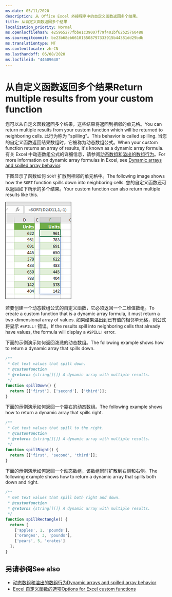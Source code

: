 ```yaml
---
ms.date: 05/11/2020
description: 从 Office Excel 外接程序中的自定义函数返回多个结果。
title: 从自定义函数返回多个结果
localization_priority: Normal
ms.openlocfilehash: e25965277fbbe1c39007f79f401bf62b25760488
ms.sourcegitcommit: be23b68eb661015508797333915b44381dd29bdb
ms.translationtype: MT
ms.contentlocale: zh-CN
ms.lasthandoff: 06/08/2020
ms.locfileid: "44609648"
---
```

# <a name="return-multiple-results-from-your-custom-function"></a><span data-ttu-id="6abd2-103">从自定义函数返回多个结果</span><span class="sxs-lookup"><span data-stu-id="6abd2-103">Return multiple results from your custom function</span></span>

<span data-ttu-id="6abd2-104">您可以从自定义函数返回多个结果，这些结果将返回到相邻的单元格。</span><span class="sxs-lookup"><span data-stu-id="6abd2-104">You can return multiple results from your custom function which will be returned to neighboring cells.</span></span> <span data-ttu-id="6abd2-105">此行为称为 "spilling"。</span><span class="sxs-lookup"><span data-stu-id="6abd2-105">This behavior is called spilling.</span></span> <span data-ttu-id="6abd2-106">当您的自定义函数返回结果数组时，它被称为动态数组公式。</span><span class="sxs-lookup"><span data-stu-id="6abd2-106">When your custom function returns an array of results, it's known as a dynamic array formula.</span></span> <span data-ttu-id="6abd2-107">有关 Excel 中动态数组公式的详细信息，请参阅[动态数组和溢出的数组行为](https://support.office.com/article/dynamic-arrays-and-spilled-array-behavior-205c6b06-03ba-4151-89a1-87a7eb36e531)。</span><span class="sxs-lookup"><span data-stu-id="6abd2-107">For more information on dynamic array formulas in Excel, see [Dynamic arrays and spilled array behavior](https://support.office.com/article/dynamic-arrays-and-spilled-array-behavior-205c6b06-03ba-4151-89a1-87a7eb36e531).</span></span>

<span data-ttu-id="6abd2-108">下图显示了函数如何 `SORT` 扩散到相邻的单元格中。</span><span class="sxs-lookup"><span data-stu-id="6abd2-108">The following image shows how the `SORT` function spills down into neighboring cells.</span></span> <span data-ttu-id="6abd2-109">您的自定义函数还可以返回如下所示的多个结果。</span><span class="sxs-lookup"><span data-stu-id="6abd2-109">Your custom function can also return multiple results like this.</span></span>

![将多个结果显示为多个单元格的 "排序" 函数的屏幕截图。](../images/dynamic-array-spill.png)

<span data-ttu-id="6abd2-111">若要创建一个动态数组公式的自定义函数，它必须返回一个二维值数组。</span><span class="sxs-lookup"><span data-stu-id="6abd2-111">To create a custom function that is a dynamic array formula, it must return a two-dimensional array of values.</span></span> <span data-ttu-id="6abd2-112">如果结果溢出到已有值的相邻单元格，则公式将显示 `#SPILL!` 错误。</span><span class="sxs-lookup"><span data-stu-id="6abd2-112">If the results spill into neighboring cells that already have values, the formula will display a `#SPILL!` error.</span></span>

<span data-ttu-id="6abd2-113">下面的示例演示如何返回泼溅的动态数组。</span><span class="sxs-lookup"><span data-stu-id="6abd2-113">The following example shows how to return a dynamic array that spills down.</span></span>

```javascript
/**
 * Get text values that spill down.
 * @customfunction
 * @returns {string[][]} A dynamic array with multiple results.
 */
function spillDown() {
  return [['first'], ['second'], ['third']];
}
```

<span data-ttu-id="6abd2-114">下面的示例演示如何返回一个靠右的动态数组。</span><span class="sxs-lookup"><span data-stu-id="6abd2-114">The following example shows how to return a dynamic array that spills right.</span></span> 

```javascript
/**
 * Get text values that spill to the right.
 * @customfunction
 * @returns {string[][]} A dynamic array with multiple results.
 */
function spillRight() {
  return [['first', 'second', 'third']];
}
```

<span data-ttu-id="6abd2-115">下面的示例演示如何返回一个动态数组，该数组同时扩散到右侧和右侧。</span><span class="sxs-lookup"><span data-stu-id="6abd2-115">The following example shows how to return a dynamic array that spills both down and right.</span></span>

```javascript
/**
 * Get text values that spill both right and down.
 * @customfunction
 * @returns {string[][]} A dynamic array with multiple results.
 */
function spillRectangle() {
  return [
    ['apples', 1, 'pounds'],
    ['oranges', 3, 'pounds'],
    ['pears', 5, 'crates']
  ];
}
```

## <a name="see-also"></a><span data-ttu-id="6abd2-116">另请参阅</span><span class="sxs-lookup"><span data-stu-id="6abd2-116">See also</span></span>

- [<span data-ttu-id="6abd2-117">动态数组和溢出的数组行为</span><span class="sxs-lookup"><span data-stu-id="6abd2-117">Dynamic arrays and spilled array behavior</span></span>](https://support.microsoft.com/office/205c6b06-03ba-4151-89a1-87a7eb36e531)
- [<span data-ttu-id="6abd2-118">Excel 自定义函数的选项</span><span class="sxs-lookup"><span data-stu-id="6abd2-118">Options for Excel custom functions</span></span>](custom-functions-parameter-options.md)